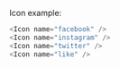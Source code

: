 Icon example:

```js
<Icon name="facebook" />
<Icon name="instagram" />
<Icon name="twitter" />
<Icon name="like" />
```